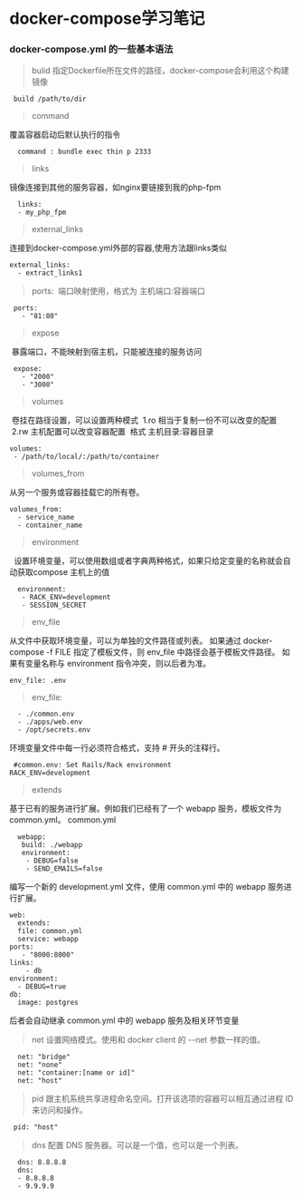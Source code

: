 # docker-compose学习笔记

### docker-compose.yml 的一些基本语法

>bulid 
指定Dockerfile所在文件的路径，docker-compose会利用这个构建镜像

```shell
 build /path/to/dir
```

> command 

覆盖容器启动后默认执行的指令
```shell
  command : bundle exec thin p 2333
 ```

>links 

镜像连接到其他的服务容器，如nginx要链接到我的php-fpm
```shell
  links:
  - my_php_fpm
```

 >external_links
 
连接到docker-compose.yml外部的容器,使用方法跟links类似

```
external_links:
  - extract_links1
```

>ports:
  端口映射使用，格式为 主机端口:容器端口

 ```shell
  ports:
    - "81:80"
 ```

 
>expose 

  暴露端口，不能映射到宿主机，只能被连接的服务访问
 ```shell
  expose:
    - "2000"
    - "3000"
 ```

>volumes

  卷挂在路径设置，可以设置两种模式
  1.ro 相当于复制一份不可以改变的配置
  2.rw 主机配置可以改变容器配置
  格式 主机目录:容器目录
 ```shell
 volumes:
  - /path/to/local/:/path/to/container
 ```

> volumes_from

  从另一个服务或容器挂载它的所有卷。
  ```shell
  volumes_from:
    - service_name
    - container_name
 ```

>environment

   设置环境变量，可以使用数组或者字典两种格式，如果只给定变量的名称就会自动获取compose 主机上的值

 ```shell
   environment:
    - RACK_ENV=development
    - SESSION_SECRET
```

>env_file

从文件中获取环境变量，可以为单独的文件路径或列表。
如果通过 docker-compose -f FILE 指定了模板文件，则 env_file 中路径会基于模板文件路径。
如果有变量名称与 environment 指令冲突，则以后者为准。

```shell
env_file: .env
```

>env_file:

```
  - ./common.env
  - ./apps/web.env
  - /opt/secrets.env
```

环境变量文件中每一行必须符合格式，支持 # 开头的注释行。
 ```shell
  #common.env: Set Rails/Rack environment
RACK_ENV=development
```

>extends

基于已有的服务进行扩展。例如我们已经有了一个 webapp 服务，模板文件为 common.yml。
 common.yml
 ```shell
   webapp:
    build: ./webapp
    environment:
     - DEBUG=false
     - SEND_EMAILS=false
 ```
编写一个新的 development.yml 文件，使用 common.yml 中的 webapp 服务进行扩展。
```shell
web:
  extends:
  file: common.yml
  service: webapp
ports:
   - "8000:8000"
links:
    - db
environment:
  - DEBUG=true
db:
  image: postgres
```
后者会自动继承 common.yml 中的 webapp 服务及相关环节变量

>net 
设置网络模式。使用和 docker client 的 --net 参数一样的值。
```
  net: "bridge"
  net: "none"
  net: "container:[name or id]"
  net: "host"
 ```

>pid 
 跟主机系统共享进程命名空间。打开该选项的容器可以相互通过进程 ID 来访问和操作。
 ```
  pid: "host"
 ``` 

>dns 
 配置 DNS 服务器。可以是一个值，也可以是一个列表。
``` 
  dns: 8.8.8.8
  dns:
  - 8.8.8.8
  - 9.9.9.9
```  
  


 
